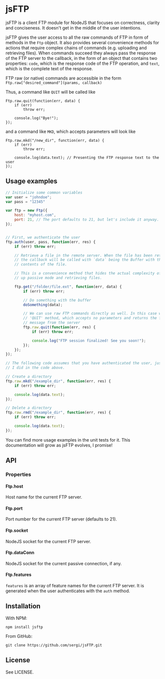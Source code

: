 jsFTP
=====

jsFTP is a client FTP module for NodeJS that focuses on correctness, clarity and conciseness. It doesn't get in the middle of the user intentions.

jsFTP gives the user access to all the raw commands of FTP in form of methods in the `Ftp` object. It also provides several convenience methods for actions that require complex chains of commands (e.g. uploading and retrieving files). When commands succeed they always pass the response of the FTP server to the callback, in the form of an object that contains two properties: `code`, which is the response code of the FTP operation, and `text`, which is the complete text of the response.

FTP raw (or native) commands are accessible in the form `Ftp.raw["desired_command"](params, callback)`

Thus, a command like `QUIT` will be called like

    Ftp.raw.quit(function(err, data) {
        if (err)
            throw err;

        console.log("Bye!");
    });

and a command like `MKD`, which accepts parameters will look like

    Ftp.raw.mkd("/new_dir", function(err, data) {
        if (err)
            throw err;

        console.log(data.text); // Presenting the FTP response text to the user
    });


Usage examples
--------------

```javascript
// Initialize some common variables
var user = "johndoe";
var pass = "12345"

var ftp = new Ftp({
    host: "myhost.com",
    port: 21, // The port defaults to 21, but let's include it anyway.
});


// First, we authenticate the user
ftp.auth(user, pass, function(err, res) {
    if (err) throw err;

    // Retrieve a file in the remote server. When the file has been retrieved,
    // the callback will be called with `data` being the Buffer with the
    // contents of the file.

    // This is a convenience method that hides the actual complexity of setting
    // up passive mode and retrieving files.

    ftp.get("/folder/file.ext", function(err, data) {
        if (err) throw err;

        // Do something with the buffer
        doSomething(data);

        // We can use raw FTP commands directly as well. In this case we use FTP
        // 'QUIT' method, which accepts no parameters and returns the farewell
        // message from the server
        ftp.raw.quit(function(err, res) {
            if (err) throw err;

            console.log("FTP session finalized! See you soon!");
        });
    });
});

// The following code assumes that you have authenticated the user, just like
// I did in the code above.

// Create a directory
ftp.raw.mkd("/example_dir", function(err, res) {
    if (err) throw err;

    console.log(data.text);
});

// Delete a directory
ftp.raw.rmd("/example_dir", function(err, res) {
    if (err) throw err;

    console.log(data.text);
});
```

You can find more usage examples in the unit tests for it. This documentation
will grow as jsFTP evolves, I promise!

API
---

### Properties

#### Ftp.host

Host name for the current FTP server.

#### Ftp.port

Port number for the current FTP server (defaults to 21).

#### Ftp.socket

NodeJS socket for the current FTP server.

#### Ftp.dataConn

NodeJS socket for the current passive connection, if any.

#### Ftp.features

`features` is an array of feature names for the current FTP server. It is
generated when the user authenticates with the `auth` method.

Installation
------------

With NPM:

    npm install jsftp

From GitHub:

    git clone https://github.com/sergi/jsFTP.git

License
-------

See LICENSE.

